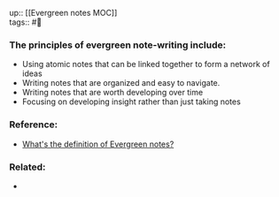 up:: [[Evergreen notes MOC]] <br>
tags:: #🌳 

### The principles of evergreen note-writing include:
- Using atomic notes that can be linked together to form a network of ideas
- Writing notes that are organized and easy to navigate.
- Writing notes that are worth developing over time
- Focusing on developing insight rather than just taking notes

### Reference:
- [What's the definition of Evergreen notes?](https://www.perplexity.ai/search/8d63daa9-76bf-4939-94c2-3cb8be7a4f1a?s=c)

### Related:
- 